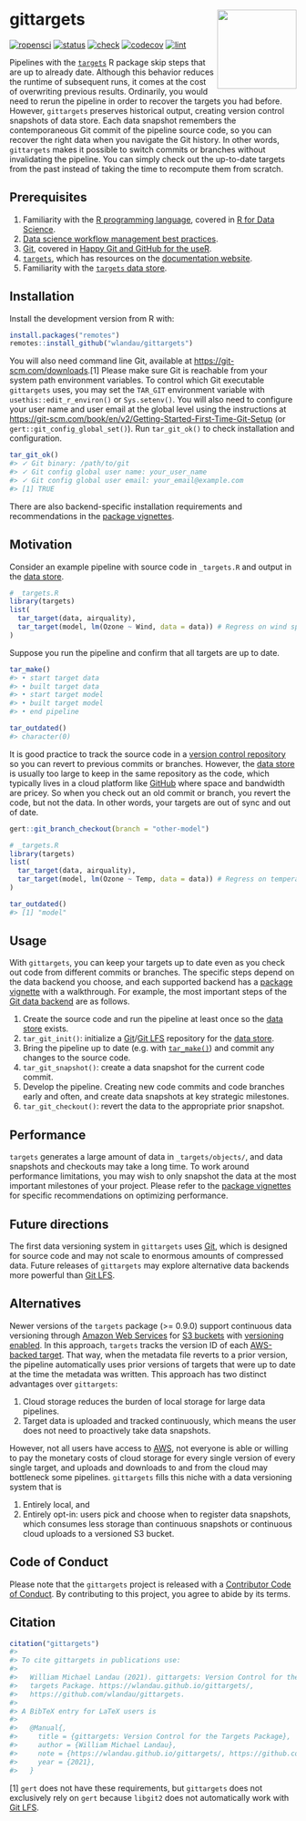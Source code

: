 
# gittargets <img src='man/figures/logo-readme.png' align="right" height="139"/>

[![ropensci](https://badges.ropensci.org/486_status.svg)](https://github.com/ropensci/software-review/issues/486)<!--
[![CRAN](https://www.r-pkg.org/badges/version/gittargets)](https://CRAN.R-project.org/package=gittargets)
-->
[![status](https://www.repostatus.org/badges/latest/active.svg)](https://www.repostatus.org/#active)
[![check](https://github.com/wlandau/gittargets/workflows/check/badge.svg)](https://github.com/wlandau/gittargets/actions?query=workflow%3Acheck)
[![codecov](https://codecov.io/gh/wlandau/gittargets/branch/main/graph/badge.svg?token=3T5DlLwUVl)](https://app.codecov.io/gh/wlandau/gittargets)
[![lint](https://github.com/wlandau/gittargets/workflows/lint/badge.svg)](https://github.com/wlandau/gittargets/actions?query=workflow%3Alint)

Pipelines with the [`targets`](https://docs.ropensci.org/targets/) R
package skip steps that are up to already date. Although this behavior
reduces the runtime of subsequent runs, it comes at the cost of
overwriting previous results. Ordinarily, you would need to rerun the
pipeline in order to recover the targets you had before. However,
`gittargets` preserves historical output, creating version control
snapshots of data store. Each data snapshot remembers the
contemporaneous Git commit of the pipeline source code, so you can
recover the right data when you navigate the Git history. In other
words, `gittargets` makes it possible to switch commits or branches
without invalidating the pipeline. You can simply check out the
up-to-date targets from the past instead of taking the time to recompute
them from scratch.

## Prerequisites

1.  Familiarity with the [R programming
    language](https://www.r-project.org/), covered in [R for Data
    Science](https://r4ds.had.co.nz/).
2.  [Data science workflow management best
    practices](https://rstats.wtf/index.html).
3.  [Git](https://git-scm.com), covered in [Happy Git and GitHub for the
    useR](https://happygitwithr.com).
4.  [`targets`](https://docs.ropensci.org/targets/), which has resources
    on the [documentation
    website](https://docs.ropensci.org/targets/#how-to-get-started).
5.  Familiarity with the [`targets` data
    store](https://books.ropensci.org/targets/files.html#internal-data-files).

## Installation

Install the development version from R with:

``` r
install.packages("remotes")
remotes::install_github("wlandau/gittargets")
```

You will also need command line Git, available at
<https://git-scm.com/downloads>.[1] Please make sure Git is reachable
from your system path environment variables. To control which Git
executable `gittargets` uses, you may set the `TAR_GIT` environment
variable with `usethis::edit_r_environ()` or `Sys.setenv()`. You will
also need to configure your user name and user email at the global level
using the instructions at
<https://git-scm.com/book/en/v2/Getting-Started-First-Time-Git-Setup>
(or `gert::git_config_global_set()`). Run `tar_git_ok()` to check
installation and configuration.

``` r
tar_git_ok()
#> ✓ Git binary: /path/to/git
#> ✓ Git config global user name: your_user_name
#> ✓ Git config global user email: your_email@example.com
#> [1] TRUE
```

There are also backend-specific installation requirements and
recommendations in the [package
vignettes](https://wlandau.github.io/gittargets/articles/index.html).

## Motivation

Consider an example pipeline with source code in `_targets.R` and output
in the [data
store](https://books.ropensci.org/targets/files.html#internal-data-files).

``` r
# _targets.R
library(targets)
list(
  tar_target(data, airquality),
  tar_target(model, lm(Ozone ~ Wind, data = data)) # Regress on wind speed.
)
```

Suppose you run the pipeline and confirm that all targets are up to
date.

``` r
tar_make()
#> • start target data
#> • built target data
#> • start target model
#> • built target model
#> • end pipeline
```

``` r
tar_outdated()
#> character(0)
```

It is good practice to track the source code in a [version control
repository](https://git-scm.com) so you can revert to previous commits
or branches. However, the [data
store](https://books.ropensci.org/targets/files.html#internal-data-files)
is usually too large to keep in the same repository as the code, which
typically lives in a cloud platform like [GitHub](http://github.com)
where space and bandwidth are pricey. So when you check out an old
commit or branch, you revert the code, but not the data. In other words,
your targets are out of sync and out of date.

``` r
gert::git_branch_checkout(branch = "other-model")
```

``` r
# _targets.R
library(targets)
list(
  tar_target(data, airquality),
  tar_target(model, lm(Ozone ~ Temp, data = data)) # Regress on temperature.
)
```

``` r
tar_outdated()
#> [1] "model"
```

## Usage

With `gittargets`, you can keep your targets up to date even as you
check out code from different commits or branches. The specific steps
depend on the data backend you choose, and each supported backend has a
[package
vignette](https://wlandau.github.io/gittargets/articles/index.html) with
a walkthrough. For example, the most important steps of the [Git data
backend](https://wlandau.github.io/gittargets/articles/git.html) are as
follows.

1.  Create the source code and run the pipeline at least once so the
    [data
    store](https://books.ropensci.org/targets/files.html#internal-data-files)
    exists.
2.  `tar_git_init()`: initialize a [Git](https://git-scm.com)/[Git
    LFS](https://git-lfs.github.com) repository for the [data
    store](https://books.ropensci.org/targets/files.html#internal-data-files).
3.  Bring the pipeline up to date (e.g. with
    [`tar_make()`](https://docs.ropensci.org/targets/reference/tar_make.html))
    and commit any changes to the source code.
4.  `tar_git_snapshot()`: create a data snapshot for the current code
    commit.
5.  Develop the pipeline. Creating new code commits and code branches
    early and often, and create data snapshots at key strategic
    milestones.
6.  `tar_git_checkout()`: revert the data to the appropriate prior
    snapshot.

## Performance

`targets` generates a large amount of data in `_targets/objects/`, and
data snapshots and checkouts may take a long time. To work around
performance limitations, you may wish to only snapshot the data at the
most important milestones of your project. Please refer to the [package
vignettes](https://wlandau.github.io/gittargets/articles/index.html) for
specific recommendations on optimizing performance.

## Future directions

The first data versioning system in `gittargets` uses
[Git](https://git-scm.com), which is designed for source code and may
not scale to enormous amounts of compressed data. Future releases of
`gittargets` may explore alternative data backends more powerful than
[Git LFS](https://git-lfs.github.com).

## Alternatives

Newer versions of the `targets` package (&gt;= 0.9.0) support continuous
data versioning through [Amazon Web Services](https://aws.amazon.com)
for [S3 buckets](https://aws.amazon.com/s3/) with [versioning
enabled](https://docs.aws.amazon.com/AmazonS3/latest/userguide/Versioning.html).
In this approach, `targets` tracks the version ID of each [AWS-backed
target](https://books.ropensci.org/targets/storage_amazon.html). That
way, when the metadata file reverts to a prior version, the pipeline
automatically uses prior versions of targets that were up to date at the
time the metadata was written. This approach has two distinct advantages
over `gittargets`:

1.  Cloud storage reduces the burden of local storage for large data
    pipelines.
2.  Target data is uploaded and tracked continuously, which means the
    user does not need to proactively take data snapshots.

However, not all users have access to [AWS](https://aws.amazon.com), not
everyone is able or willing to pay the monetary costs of cloud storage
for every single version of every single target, and uploads and
downloads to and from the cloud may bottleneck some pipelines.
`gittargets` fills this niche with a data versioning system that is

1.  Entirely local, and
2.  Entirely opt-in: users pick and choose when to register data
    snapshots, which consumes less storage than continuous snapshots or
    continuous cloud uploads to a versioned S3 bucket.

## Code of Conduct

Please note that the `gittargets` project is released with a
[Contributor Code of
Conduct](https://contributor-covenant.org/version/2/0/CODE_OF_CONDUCT.html).
By contributing to this project, you agree to abide by its terms.

## Citation

``` r
citation("gittargets")
#> 
#> To cite gittargets in publications use:
#> 
#>   William Michael Landau (2021). gittargets: Version Control for the
#>   targets Package. https://wlandau.github.io/gittargets/,
#>   https://github.com/wlandau/gittargets.
#> 
#> A BibTeX entry for LaTeX users is
#> 
#>   @Manual{,
#>     title = {gittargets: Version Control for the Targets Package},
#>     author = {William Michael Landau},
#>     note = {https://wlandau.github.io/gittargets/, https://github.com/wlandau/gittargets},
#>     year = {2021},
#>   }
```

[1] `gert` does not have these requirements, but `gittargets` does not
exclusively rely on `gert` because `libgit2` does not automatically work
with [Git LFS](https://git-lfs.github.com).
